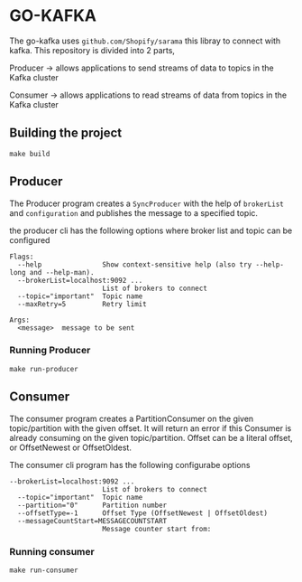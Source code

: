 # GO-KAFKA

The go-kafka uses `github.com/Shopify/sarama` this libray to connect with kafka.
This repository is divided into 2 parts,

Producer -> allows applications to send streams of data to topics in the Kafka cluster

Consumer ->  allows applications to read streams of data from topics in the Kafka cluster

## Building the project
    make build


## Producer

The Producer program creates a `SyncProducer` with the help of `brokerList` and `configuration` and publishes the message to a specified topic.

the producer cli has the following options where broker list and topic can be configured

```
Flags:
  --help               Show context-sensitive help (also try --help-long and --help-man).
  --brokerList=localhost:9092 ...  
                       List of brokers to connect
  --topic="important"  Topic name
  --maxRetry=5         Retry limit

Args:
  <message>  message to be sent
```

### Running Producer
    
    make run-producer

## Consumer

The consumer program creates a PartitionConsumer on the given topic/partition with
the given offset. It will return an error if this Consumer is already consuming
on the given topic/partition. Offset can be a literal offset, or OffsetNewest or OffsetOldest.

The consumer cli program has the following configurabe options

```
--brokerList=localhost:9092 ...  
                       List of brokers to connect
  --topic="important"  Topic name
  --partition="0"      Partition number
  --offsetType=-1      Offset Type (OffsetNewest | OffsetOldest)
  --messageCountStart=MESSAGECOUNTSTART  
                       Message counter start from:
```

### Running consumer

    make run-consumer